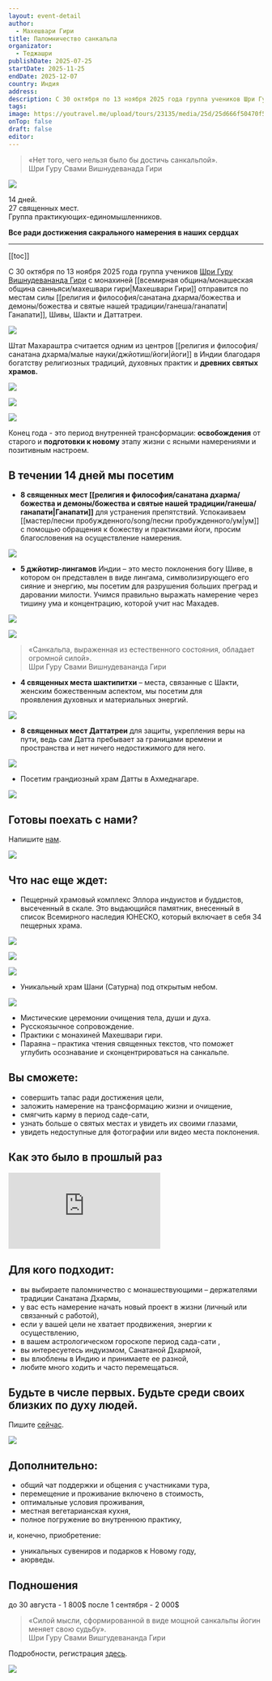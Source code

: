 ```yaml
---
layout: event-detail
author:
  - Махешвари Гири
title: Паломничество санкальпа
organizator:
  - Теджашри
publishDate: 2025-07-25
startDate: 2025-11-25
endDate: 2025-12-07
country: Индия
address: 
description: С 30 октября по 13 ноября 2025 года группа учеников Шри Гуру Вишнудевананда Гири с монахиней Махешвари Гири отправится по местам силы Ганапати, Шивы, Шакти и Даттатреи.
tags: 
image: https://youtravel.me/upload/tours/23135/media/25d/25d666f50470f5f1ec2562e4d070a815.jpg
onTop: false
draft: false
editor:
---
```

> «Нет того, чего нельзя было бы достичь санкальпой».   
> Шри Гуру Свами Вишнудеванада Гири

![](https://youtravel.me/upload/tours/23135/media/25d/25d666f50470f5f1ec2562e4d070a815.jpg)

14 дней. \
27 священных мест. \
Группа практикующих-единомышленников.

**Все ради достижения  сакрального намерения в наших сердцах**

***

[[toc]]

С 30 октября по 13 ноября 2025 года группа учеников [Шри Гуру Вишнудевананда Гири](https://www.advayta.org/religiya-i-filosofiya/bogi-i-svyatye-nashey-traditsii/cvami-vishnudevananda-giri/) с монахиней [[всемирная община/монашеская община санньяси/махешвари гири|Махешвари Гири]] отправится по местам силы [[религия и философия/санатана дхарма/божества и демоны/божества и святые нашей традиции/ганеша/ганапати|Ганапати]], Шивы, Шакти и Даттатреи.

![](https://sun9-64.userapi.com/impg/wt8HGApD8S7fKXLlP6v5PLMrdxPqAUOJH1yEwg/OKhmnCWIsCg.jpg?size=604x403&quality=95&sign=183f4f40f88d3b81f175b27adbc01b1f&type=album)

Штат Махараштра считается одним из центров [[религия и философия/санатана дхарма/малые науки/джйотиш/йоги|йоги]] в Индии благодаря богатству религиозных традиций, духовных практик и **древних святых храмов.**

![](https://thaiindia.net/discoverindia/images/states/statesThumb/maharashtra.png)

![](https://www.farhorizons.com/wp-content/uploads/2023/04/Ellora-Caves-UNESCO-North-India.png)

![](https://www.oldcity.ru/pictures/india/ritual1.jpg)

Конец года - это период внутренней трансформации: **освобождения** от старого и **подготовки к новому** этапу жизни с ясными намерениями и позитивным настроем.

## В течении 14 дней мы посетим
- **8 священных мест [[религия и философия/санатана дхарма/божества и демоны/божества и святые нашей традиции/ганеша/ганапати|Ганапати]]** для устранения препятствий. Успокаиваем [[мастер/песни пробужденного/song/песни пробужденного/ум|ум]] с помощью обращения к божеству и практиками йоги, просим благословения на осуществление намерения.

![](https://avatars.mds.yandex.net/i?id=ff7e57d69008ae22082e84940d1977c9_l-5895977-images-thumbs&n=13)

- **5 джйотир-лингамов** Индии – это место поклонения богу Шиве, в котором он представлен в виде лингама, символизирующего его сияние и энергию, мы посетим для разрушения больших преград и даровании милости. Учимся правильно выражать намерение через тишину ума и концентрацию, которой учит нас Махадев.

![](https://scriptures.ru/shiva/bhimashankara_temple.jpg)

![](https://skazk.in/wp-content/uploads/2021/06/2021-05-18-19.jpeg)

> «Санкальпа, выраженная из естественного состояния, обладает огромной силой».  
> Шри Гуру Свами Вишнудевананда Гири

- **4 священных места шактипитхи** – места, связанные с Шакти, женским божественным аспектом, мы посетим для проявления духовных и материальных энергий.

![](https://i.pinimg.com/736x/0e/bf/76/0ebf765b8ae6c02d3589ac2fb525cc2d.jpg)

- **8 священных мест Даттатреи** для защиты, укрепления веры на пути, ведь сам Датта пребывает за границами времени и пространства и нет ничего недостижимого для него.

![](https://dynamic-media-cdn.tripadvisor.com/media/photo-o/2b/24/61/18/caption.jpg?w=1000&h=-1&s=1)

- Посетим грандиозный храм Датты в Ахмеднагаре.

![](https://i.pinimg.com/736x/cc/91/53/cc9153001dd3e3e2fe054775009743cb.jpg)

## Готовы поехать с нами?
Напишите [нам](https://t.me/sankalpa_2025).

![](https://avatars.mds.yandex.net/i?id=62e2b3c8cd8aa83cfd51ef3c05857705_l-5910950-images-thumbs&n=13)

## Что нас еще ждет:
- Пещерный храмовый комплекс Эллора индуистов и буддистов, высеченный в скале. Это выдающийся памятник, внесенный в список Всемирного наследия ЮНЕСКО, который включает в себя 34 пещерных храма.

![](https://novate.ru/preview/51700s3.jpg)

![](https://lifeglobe.net/x/entry/1357/2-0.jpg)

![](https://tourweek.ru/file/image?path=uploads/gallery_media/bzKztYn8FJiKRNAwEchOY-6s-OWa6ogP.jpg&s=770f81878d0acff7065cae7e0495d9bd)

- Уникальный храм Шани (Сатурна) под открытым небом.

![](https://avatars.dzeninfra.ru/get-zen_doc/1590219/pub_64d0cc32d1abe75621146e4c_64d0d4164a27621bc2adc5e0/scale_1200)

- Мистические церемонии очищения тела, души и духа.
- Русскоязычное сопровождение.
- Практики с монахиней Махешвари гири.
- Параяна – практика чтения священных текстов, что поможет углубить осознавание и сконцентрироваться на санкальпе.

## Вы сможете:
- совершить тапас ради достижения цели,
- заложить намерение на трансформацию жизни и очищение,
- смягчить карму в период саде-сати,
- узнать больше о святых местах и увидеть их своими глазами,
- увидеть недоступные для фотографии или видео места поклонения.

## Как это было в прошлый раз
<iframe src="https://telegra.ph/embed/youtube?url=https%3A%2F%2Fyoutu.be%2FJTPML5i-Eqs%3Fsi%3DbefOLnzxy4KSxtdW" frameborder="0" allowtransparency="true" allowfullscreen="true" scrolling="no"></iframe>

## Для кого подходит:
- вы выбираете паломничество с монашествующими – держателями традиции Санатана Дхармы,
- у вас есть намерение начать новый проект в жизни (личный или связанный с работой),
- если у вашей цели не хватает продвижения, энергии к осуществлению,
- в вашем астрологическом гороскопе период сада-сати ,
- вы интересуетесь индуизмом, Санатаной Дхармой,
- вы влюблены в Индию и принимаете ее разной,
- любите много ходить и часто перемещаться.

## Будьте в числе первых. Будьте среди своих близких по духу людей.
Пишите [сейчас](https://t.me/sankalpa_2025).

![](https://live.staticflickr.com/31/60107284_3cf764b1bf_b.jpg)

## Дополнительно:
- общий чат поддержки и общения с участниками тура,
- перемещение и проживание включено в стоимость,
- оптимальные условия проживания,
- местная вегетарианская кухня,
- полное погружение во внутреннюю практику,  

и, конечно, приобретение: 
- уникальных сувениров и подарков к Новому году,
- аюрведы.

## Подношения
до 30 августа - 1 800$
после 1 сентября - 2 000$

> «Силой мысли, сформированной в виде мощной санкальпы йогин меняет свою судьбу».   
> Шри Гуру Свами Вишгудевананда Гири

Подробности, регистрация [здесь](https://t.me/sankalpa_2025).

![](https://i.postimg.cc/KzTfkS2X/image-2025-07-02-22-37-47.png)
